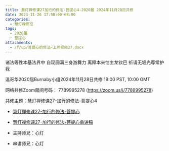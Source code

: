 ```yaml
---
title: 慧灯禅修课27加行的修法-菩提心4-2020届 2024年11月28日共修
date: 2024-11-26 17:58:00-08:00
categories:
  - 慧灯禅修班
tags:
  - 2020届
  - 菩提心
attachments:
  - /f/up/菩提心的修法-上师视频27.docx
---
```

诸法等性本基法界中 自现圆满三身游舞力
离障本来怙主龙钦巴 祈请无垢光尊常护我

温哥华2020届Burnaby小组2024年11月28日共修
19:00 PST, 10:00 GMT

网络共修Zoom房间号码： 7789995278 (<https://zoom.us/j/7789995278>)

共修主题：慧灯禅修课27-加行的修法-菩提心4

* [慧灯禅修课27-加行的修法-菩提心](https://www.fohuifayu.com/index.php/huideng-jiangtang/chanxiuke/zen-04/2836-l18081)
* [慧灯禅修课27-加行的修法-菩提心串讲稿](/f/up/菩提心的修法-上师视频27.docx)




* 主持师兄：心灯
* 串讲师兄：心灯
